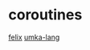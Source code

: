 # coroutines

[felix](https://github.com/felix-lang/felix)
[umka-lang](https://github.com/vtereshkov/umka-lang)
